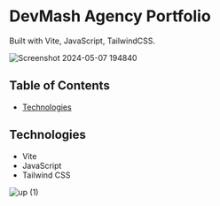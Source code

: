 # DevMash Agency Portfolio

Built with Vite, JavaScript, TailwindCSS.

![Screenshot 2024-05-07 194840](https://github.com/n2n0n00/devmash/assets/40828429/041913b3-3cf9-4ccf-9a27-547d2517c8ef)


## Table of Contents

- [Technologies](#technologies)


## Technologies

- Vite
- JavaScript
- Tailwind CSS
  
![up (1)](https://github.com/n2n0n00/devmash/assets/40828429/3dac2773-961b-47db-9b2c-d913cabad401)


